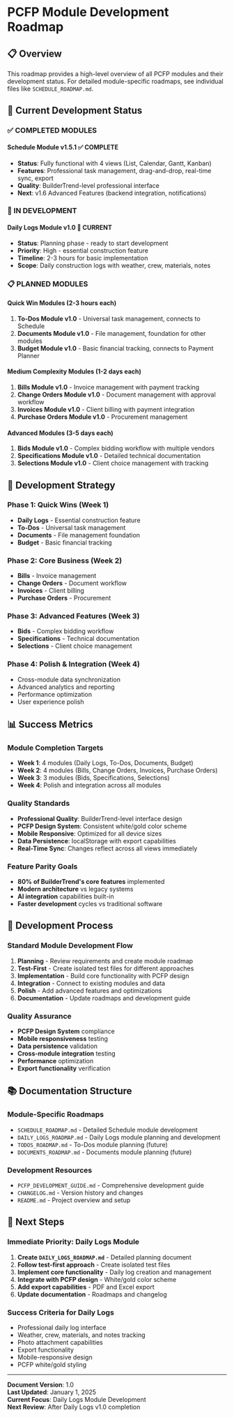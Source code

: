 # PCFP Module Development Roadmap

## 📋 Overview
This roadmap provides a high-level overview of all PCFP modules and their development status. For detailed module-specific roadmaps, see individual files like `SCHEDULE_ROADMAP.md`.

## 🎯 Current Development Status

### **✅ COMPLETED MODULES**

#### **Schedule Module v1.5.1** ✅ COMPLETE
- **Status**: Fully functional with 4 views (List, Calendar, Gantt, Kanban)
- **Features**: Professional task management, drag-and-drop, real-time sync, export
- **Quality**: BuilderTrend-level professional interface
- **Next**: v1.6 Advanced Features (backend integration, notifications)

### **🚧 IN DEVELOPMENT**

#### **Daily Logs Module v1.0** 🔧 CURRENT
- **Status**: Planning phase - ready to start development
- **Priority**: High - essential construction feature
- **Timeline**: 2-3 hours for basic implementation
- **Scope**: Daily construction logs with weather, crew, materials, notes

### **📋 PLANNED MODULES**

#### **Quick Win Modules (2-3 hours each)**
1. **To-Dos Module v1.0** - Universal task management, connects to Schedule
2. **Documents Module v1.0** - File management, foundation for other modules  
3. **Budget Module v1.0** - Basic financial tracking, connects to Payment Planner

#### **Medium Complexity Modules (1-2 days each)**
1. **Bills Module v1.0** - Invoice management with payment tracking
2. **Change Orders Module v1.0** - Document management with approval workflow
3. **Invoices Module v1.0** - Client billing with payment integration
4. **Purchase Orders Module v1.0** - Procurement management

#### **Advanced Modules (3-5 days each)**
1. **Bids Module v1.0** - Complex bidding workflow with multiple vendors
2. **Specifications Module v1.0** - Detailed technical documentation
3. **Selections Module v1.0** - Client choice management with tracking

## 🚀 Development Strategy

### **Phase 1: Quick Wins (Week 1)**
- **Daily Logs** - Essential construction feature
- **To-Dos** - Universal task management
- **Documents** - File management foundation
- **Budget** - Basic financial tracking

### **Phase 2: Core Business (Week 2)**
- **Bills** - Invoice management
- **Change Orders** - Document workflow
- **Invoices** - Client billing
- **Purchase Orders** - Procurement

### **Phase 3: Advanced Features (Week 3)**
- **Bids** - Complex bidding workflow
- **Specifications** - Technical documentation
- **Selections** - Client choice management

### **Phase 4: Polish & Integration (Week 4)**
- Cross-module data synchronization
- Advanced analytics and reporting
- Performance optimization
- User experience polish

## 📊 Success Metrics

### **Module Completion Targets**
- **Week 1**: 4 modules (Daily Logs, To-Dos, Documents, Budget)
- **Week 2**: 4 modules (Bills, Change Orders, Invoices, Purchase Orders)
- **Week 3**: 3 modules (Bids, Specifications, Selections)
- **Week 4**: Polish and integration across all modules

### **Quality Standards**
- **Professional Quality**: BuilderTrend-level interface design
- **PCFP Design System**: Consistent white/gold color scheme
- **Mobile Responsive**: Optimized for all device sizes
- **Data Persistence**: localStorage with export capabilities
- **Real-Time Sync**: Changes reflect across all views immediately

### **Feature Parity Goals**
- **80% of BuilderTrend's core features** implemented
- **Modern architecture** vs legacy systems
- **AI integration** capabilities built-in
- **Faster development** cycles vs traditional software

## 🔧 Development Process

### **Standard Module Development Flow**
1. **Planning** - Review requirements and create module roadmap
2. **Test-First** - Create isolated test files for different approaches
3. **Implementation** - Build core functionality with PCFP design
4. **Integration** - Connect to existing modules and data
5. **Polish** - Add advanced features and optimizations
6. **Documentation** - Update roadmaps and development guide

### **Quality Assurance**
- **PCFP Design System** compliance
- **Mobile responsiveness** testing
- **Data persistence** validation
- **Cross-module integration** testing
- **Performance** optimization
- **Export functionality** verification

## 📚 Documentation Structure

### **Module-Specific Roadmaps**
- `SCHEDULE_ROADMAP.md` - Detailed Schedule module development
- `DAILY_LOGS_ROADMAP.md` - Daily Logs module planning and development
- `TODOS_ROADMAP.md` - To-Dos module planning (future)
- `DOCUMENTS_ROADMAP.md` - Documents module planning (future)

### **Development Resources**
- `PCFP_DEVELOPMENT_GUIDE.md` - Comprehensive development guide
- `CHANGELOG.md` - Version history and changes
- `README.md` - Project overview and setup

## 🎯 Next Steps

### **Immediate Priority: Daily Logs Module**
1. **Create `DAILY_LOGS_ROADMAP.md`** - Detailed planning document
2. **Follow test-first approach** - Create isolated test files
3. **Implement core functionality** - Daily log creation and management
4. **Integrate with PCFP design** - White/gold color scheme
5. **Add export capabilities** - PDF and Excel export
6. **Update documentation** - Roadmaps and changelog

### **Success Criteria for Daily Logs**
- Professional daily log interface
- Weather, crew, materials, and notes tracking
- Photo attachment capabilities
- Export functionality
- Mobile-responsive design
- PCFP white/gold styling

---

**Document Version**: 1.0  
**Last Updated**: January 1, 2025  
**Current Focus**: Daily Logs Module Development  
**Next Review**: After Daily Logs v1.0 completion
